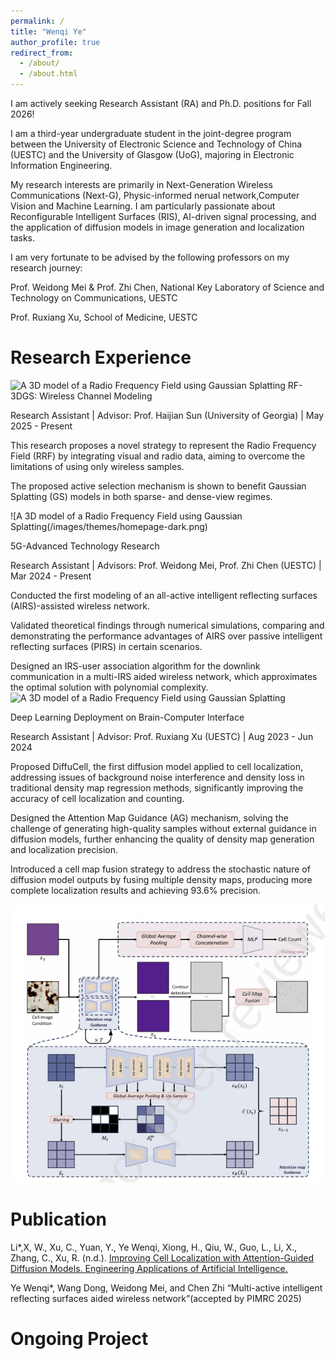 ```yaml
---
permalink: /
title: "Wenqi Ye"
author_profile: true
redirect_from: 
  - /about/
  - /about.html
---
```


I am actively seeking Research Assistant (RA) and Ph.D. positions for Fall 2026!

I am a third-year undergraduate student in the joint-degree program between the University of Electronic Science and Technology of China (UESTC) and the University of Glasgow (UoG), majoring in Electronic Information Engineering.

My research interests are primarily in Next-Generation Wireless Communications (Next-G), Physic-informed nerual network,Computer Vision and Machine Learning. I am particularly passionate about Reconfigurable Intelligent Surfaces (RIS), AI-driven signal processing, and the application of diffusion models in image generation and localization tasks.

I am very fortunate to be advised by the following professors on my research journey:

Prof. Weidong Mei & Prof. Zhi Chen, National Key Laboratory of Science and Technology on Communications, UESTC

Prof. Ruxiang Xu, School of Medicine, UESTC

Research Experience
======

![A 3D model of a Radio Frequency Field using Gaussian Splatting](/images/bio-photo.jpg)
RF-3DGS: Wireless Channel Modeling

Research Assistant | Advisor: Prof. Haijian Sun (University of Georgia) | May 2025 - Present

This research proposes a novel strategy to represent the Radio Frequency Field (RRF) by integrating visual and radio data, aiming to overcome the limitations of using only wireless samples.

The proposed active selection mechanism is shown to benefit Gaussian Splatting (GS) models in both sparse- and dense-view regimes.

![A 3D model of a Radio Frequency Field using Gaussian Splatting(/images/themes/homepage-dark.png)

5G-Advanced Technology Research

Research Assistant | Advisors: Prof. Weidong Mei, Prof. Zhi Chen (UESTC) | Mar 2024 - Present

Conducted the first modeling of an all-active intelligent reflecting surfaces (AIRS)-assisted wireless network.

Validated theoretical findings through numerical simulations, comparing and demonstrating the performance advantages of AIRS over passive intelligent reflecting surfaces (PIRS) in certain scenarios.

Designed an IRS-user association algorithm for the downlink communication in a multi-IRS aided wireless network, which approximates the optimal solution with polynomial complexity.
![A 3D model of a Radio Frequency Field using Gaussian Splatting](/images/homepage.png)

Deep Learning Deployment on Brain-Computer Interface

Research Assistant | Advisor: Prof. Ruxiang Xu (UESTC) | Aug 2023 - Jun 2024

Proposed DiffuCell, the first diffusion model applied to cell localization, addressing issues of background noise interference and density loss in traditional density map regression methods, significantly improving the accuracy of cell localization and counting.

Designed the Attention Map Guidance (AG) mechanism, solving the challenge of generating high-quality samples without external guidance in diffusion models, further enhancing the quality of density map generation and localization precision.

Introduced a cell map fusion strategy to address the stochastic nature of diffusion model outputs by fusing multiple density maps, producing more complete localization results and achieving 93.6% precision.

![A 3D model of a Radio Frequency Field using Gaussian Splatting](/images/cell.png)

Publication
======
Li*,X, W., Xu, C., Yuan, Y., Ye Wenqi, Xiong, H., Qiu, W., Guo, L., Li, X., Zhang, C., Xu, R. (n.d.).
[Improving Cell Localization with Attention-Guided Diffusion Models. Engineering Applications of
Artificial Intelligence.](https://papers.ssrn.com/sol3/cf_dev/AbsByAuth.cfm?per_id=7331125)

Ye Wenqi*, Wang Dong, Weidong Mei, and Chen Zhi “Multi-active intelligent reflecting surfaces aided
wireless network”(accepted by PIMRC 2025)

Ongoing Project
======


